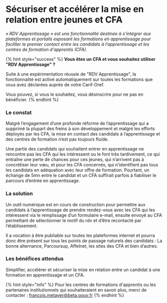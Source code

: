 # Sécuriser et accélérer la mise en relation entre jeunes et CFA

_« RDV Apprentissage » est une fonctionnalité destinée à s’intégrer aux plateformes et portails exposant les formations en apprentissage pour faciliter le premier contact entre les candidats à l’apprentissage et les centres de formation d'apprentis (CFA)._

{% hint style="success" %}
**Vous êtes un CFA et vous souhaitez utiliser "RDV Apprentissage" ?**&#x20;

Suite à une expérimentation réussie de "RDV Apprentissage",  la fonctionnalité est activé automatiquement sur toutes les formations que vous avez déclarées auprès de votre Carif-Oref.&#x20;

Vous pouvez, si vous le souhaitez, vous désinscrire pour ne pas en bénéficier.
{% endhint %}

### **Le constat**&#x20;

Malgré l’engagement d’une profonde réforme de l’apprentissage qui a supprimé la plupart des freins à son développement et malgré les efforts déployés par les CFA, la mise en contact des candidats à l’apprentissage et des centres de formation n’est pas toujours fluide.&#x20;

Une partie des candidats qui souhaitent entrer en apprentissage ne rencontre pas les CFA qui les intéressent ou le font très tardivement, ce qui entraîne une perte de chances pour ces jeunes, qui n’arrivent pas à concrétiser leur vœu, et pour les CFA concernés, qui n’identifient pas tous les candidats en adéquation avec leur offre de formation. Pourtant, un échange de 5mn entre le candidat et un CFA suffirait parfois à fiabiliser le parcours d’entrée en apprentissage.

### La solution

Un outil numérique est en cours de construction pour permettre aux candidats à l’apprentissage de prendre rendez-vous avec les CFA qui les intéressent via le remplissage d’un formulaire e-mail, ensuite envoyé au CFA permettant de sélectionner le motif du rdv et d’être recontacté par l’établissement.

Il a vocation à être publiable sur toutes les plateformes internet et pourra donc être présent sur tous les points de passage naturels des candidats : La bonne alternance, Parcoursup, Affelnet, les sites des CFA et bien d’autres.

### Les bénéfices attendus

Simplifier, accélérer et sécuriser la mise en relation entre un candidat à une formation en apprentissage et un CFA.

{% hint style="info" %}
&#x20;Pour les centres de formations d'apprentis ou les partenaires institutionnels qui souhaiteraient en savoir plus, merci de contacter : francois.metayer@beta.gouv.fr
{% endhint %}
